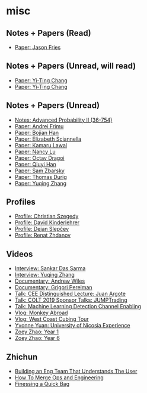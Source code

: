 # misc 

## Notes + Papers (Read)
- [Paper: Jason Fries](
https://arxiv.org/pdf/2301.03150.pdf)

## Notes + Papers (Unread, will read)
- [Paper: Yi-Ting Chang](
https://github.com/kamarulaw/misc/blob/main/pnas.1523629113.pdf) 
- [Paper: Yi-Ting Chang](
https://github.com/kamarulaw/misc/blob/main/pnas.1719548115.pdf) 

## Notes + Papers (Unread)
- [Notes: Advanced Probability II (36-754)](
https://github.com/kamarulaw/unread-papers/blob/main/36-754%20Notes.pdf) 
- [Paper: Andrei Frimu](
https://github.com/kamarulaw/misc/blob/main/af-thesis.pdf) 
- [Paper: Bojian Han](
https://github.com/kamarulaw/unread-papers/blob/main/bh-paper.pdf) 
- [Paper: Elizabeth Sciannella](
https://github.com/kamarulaw/unread-papers/blob/main/es-finalpaper.pdf) 
- [Paper: Kamaru Lawal](
https://github.com/kamarulaw/unread-papers/blob/main/20220224082230.pdf) 
- [Paper: Nancy Lu](
https://github.com/kamarulaw/unread-papers/blob/main/nl-finalpaper.pdf) 
- [Paper: Octav Dragoi](
https://github.com/kamarulaw/unread-papers/blob/main/od-thesis.pdf) 
- [Paper: Qiuyi Han](
https://github.com/kamarulaw/unread-papers/blob/main/qh-thesis.pdf) 
- [Paper: Sam Zbarsky](
https://github.com/kamarulaw/unread-papers/blob/main/sz-princeton-hlp.pdf) 
- [Paper: Thomas Durig](
https://github.com/kamarulaw/misc/blob/main/macromol-02-00001.pdf) 
- [Paper: Yuqing Zhang](
https://github.com/kamarulaw/unread-papers/blob/main/yz-thesis.pdf) 

## Profiles
- [Profile: Christian Szegedy](
https://scholar.google.com/citations?user=3QeF7mAAAAAJ&hl=en) 
- [Profile: David Kinderlehrer](
https://www.genealogy.math.ndsu.nodak.edu/id.php?id=32153) 
- [Profile: Dejan Slepčev](
https://www.math.cmu.edu/~slepcev/) 
- [Profile: Renat Zhdanov](
https://www.imath.kiev.ua/~renat/) 

## Videos
- [Interview: Sankar Das Sarma](
https://www.youtube.com/watch?v=Q8CHms4ixYc) 
- [Interview: Yuqing Zhang](
https://youtu.be/Q8IDCMf1F4U) 
- [Documentary: Andrew Wiles](
https://www.dailymotion.com/video/x1btavd) 
- [Documentary: Grigori Perelman](
https://youtu.be/Ng1W2KUHI2s) 
- [Talk: CEE Distinguished Lecture: Juan Argote](
https://youtu.be/-S1BSd2xENg) 
- [Talk: COLT 2019 Sponsor Talks: JUMPTrading](
https://youtu.be/wDB0WzWoo5I) 
- [Talk: Machine Learning Detection Channel Enabling](
https://underline.io/lecture/45221-machine-learning-detection-channel-enabling-wide-reader-for-bit-patterned-media) 
- [Vlog: Monkey Abroad](
https://youtu.be/uR-gB39Zkrc) 
- [Vlog: West Coast Cubing Tour](
https://youtu.be/eAwGRsm5Pzc) 
- [Yvonne Yuan: University of Nicosia Experience](
https://www.youtube.com/watch?v=GuoyKwo2agU) 
- [Zoey Zhao: Year 1](
https://youtu.be/8h1JWq1x-8s) 
- [Zoey Zhao: Year 6](
https://www.youtube.com/watch?v=AWQFDO8sGP8) 

## Zhichun
- [Building an Eng Team That Understands The User](
https://www.youtube.com/watch?v=azXvo3gBZ_s)
- [How To Merge Ops and Engineering](
https://www.youtube.com/watch?v=5Njpv95lBu8)
- [Finessing a Quick Bag](
https://elc.community/public/videos/from-engineer-to-general-manager-in-3-years)
